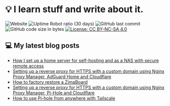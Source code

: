 # 💡 I learn stuff and write about it.

![Website](https://img.shields.io/website?url=https%3A%2F%2Ffullmetalbrackets.com)
![Uptime Robot ratio (30 days)](https://img.shields.io/uptimerobot/ratio/m796373856-345a63b6f29520df1f2520b8)
![GitHub last commit](https://img.shields.io/github/last-commit/fullmetalbrackets/blog)
![GitHub code size in bytes](https://img.shields.io/github/languages/code-size/fullmetalbrackets/blog)
[![License: CC BY-NC-SA 4.0](https://img.shields.io/badge/License-CC_BY--NC--SA_4.0-blue.svg)](https://creativecommons.org/licenses/by-nc-sa/4.0/)

## 💻 My latest blog posts
<!-- BLOG-POST-LIST:START -->
- [How I set up a home server for self-hosting and as a NAS with secure remote access](https://fullmetalbrackets.com/blog/how-i-setup-home-server/)
- [Setting up a reverse proxy for HTTPS with a custom domain using Nginx Proxy Manager, AdGuard Home and Cloudflare](https://fullmetalbrackets.com/blog/reverse-proxy-using-nginx-adguardhome-cloudflare/)
- [How to factory restore a ZimaBoard](https://fullmetalbrackets.com/blog/factory-restore-zimaboard/)
- [Setting up a reverse proxy for HTTPS with a custom domain using Nginx Proxy Manager, Pi-Hole and Cloudflare](https://fullmetalbrackets.com/blog/reverse-proxy-using-nginx-pihole-cloudflare/)
- [How to use Pi-hole from anywhere with Tailscale](https://fullmetalbrackets.com/blog/pihole-anywhere-tailscale/)
<!-- BLOG-POST-LIST:END -->
